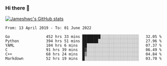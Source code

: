 ### Hi there 👋

[![Jameshwc's GitHub stats](https://github-readme-stats.vercel.app/api?username=jameshwc)](https://github.com/anuraghazra/github-readme-stats)

<!--START_SECTION:waka-->

```text
From: 13 April 2019 - To: 01 June 2022

Go                452 hrs 33 mins ████████░░░░░░░░░░░░░░░░░   32.05 %
Python            394 hrs 51 mins ███████░░░░░░░░░░░░░░░░░░   27.96 %
YAML              104 hrs 6 mins  ██░░░░░░░░░░░░░░░░░░░░░░░   07.37 %
C                 91 hrs 39 mins  █▓░░░░░░░░░░░░░░░░░░░░░░░   06.49 %
C++               68 hrs 24 mins  █▒░░░░░░░░░░░░░░░░░░░░░░░   04.84 %
Markdown          52 hrs 19 mins  █░░░░░░░░░░░░░░░░░░░░░░░░   03.70 %
```

<!--END_SECTION:waka-->